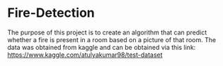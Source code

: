 # Fire-Detection
The purpose of this project is to create an algorithm that can predict whether a fire is present in a room based on a picture of that room. The data was obtained from kaggle and can be obtained via this link: https://www.kaggle.com/atulyakumar98/test-dataset